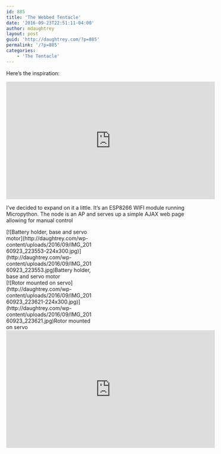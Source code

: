 ```yaml
---
id: 885
title: 'The Webbed Tentacle'
date: '2016-09-23T22:51:11-04:00'
author: mdaughtrey
layout: post
guid: 'http://daughtrey.com/?p=885'
permalink: '/?p=885'
categories:
    - 'The Tentacle'
---
```


Here’s the inspiration:  
<iframe allowfullscreen="" frameborder="0" height="315" loading="lazy" src="https://www.youtube.com/embed/pQ2dI_B_Ycg" width="560"></iframe>

I’ve decided to expand on it a little. It’s an ESP8266 WIFI module running Micropython. The node is an AP and serves up a simple AJAX web page allowing for manual control

<div class="wp-caption alignleft" id="attachment_886" style="width: 234px">[![Battery holder, base and servo motor](http://daughtrey.com/wp-content/uploads/2016/09/IMG_20160923_223553-224x300.jpg)](http://daughtrey.com/wp-content/uploads/2016/09/IMG_20160923_223553.jpg)Battery holder, base and servo motor

</div><div class="wp-caption alignleft" id="attachment_887" style="width: 234px">[![Rotor mounted on servo](http://daughtrey.com/wp-content/uploads/2016/09/IMG_20160923_223621-224x300.jpg)](http://daughtrey.com/wp-content/uploads/2016/09/IMG_20160923_223621.jpg)Rotor mounted on servo

</div><iframe allowfullscreen="" frameborder="0" height="315" loading="lazy" src="https://www.youtube.com/embed/kcjMigPbKww" width="560"></iframe>